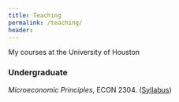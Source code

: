 ```yaml
---
title: Teaching
permalink: /teaching/
header:
---
```


My courses at the University of Houston

### Undergraduate

*Microeconomic Principles*, ECON 2304. ([Syllabus]())

